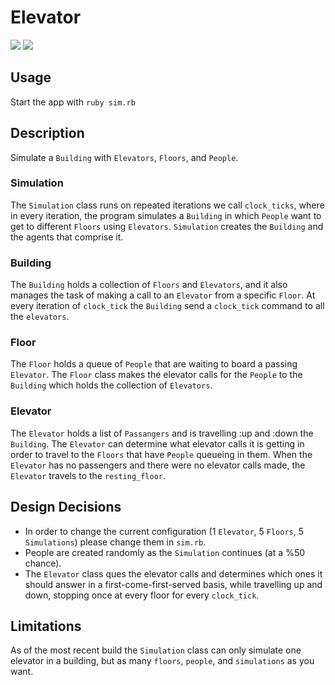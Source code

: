 # Elevator
<a href="https://codeship.com/projects/77469"><img src="https://codeship.com/projects/93cda740-d230-0132-495d-16c1124d299d/status?branch=master" /></a>
<a href="https://codeclimate.com/github/shimonm/Elevator"><img src="https://codeclimate.com/github/shimonm/Elevator/badges/gpa.svg" /></a>


## Usage

Start the app with `ruby sim.rb`

## Description

Simulate a `Building` with `Elevators`, `Floors`, and `People`. 

### Simulation

The `Simulation` class runs on repeated iterations we call `clock_ticks`, where in every iteration, the program simulates a `Building` in which `People` want to get to different `Floors` using `Elevators`. `Simulation` creates the `Building` and the agents that comprise it. 

### Building

The `Building` holds a collection of `Floors` and `Elevators`, and it also manages the task of making a call to an `Elevator` from a specific `Floor`. At every iteration of `clock_tick` the `Building` send a `clock_tick` command to all the `elevators`. 

### Floor

The `Floor` holds a queue of `People` that are waiting to board a passing `Elevator`. The `Floor` class makes the elevator calls for the `People` to the `Building` which holds the collection of `Elevators`.

### Elevator

The `Elevator` holds a list of `Passangers` and is travelling :up and :down the `Building`. The `Elevator` can determine what elevator calls it is getting in order to travel to the `Floors` that have `People` queueing in them. When the `Elevator` has no passengers and there were no elevator calls made, the `Elevator` travels to the `resting_floor`.

## Design Decisions

* In order to change the current configuration (1 `Elevator`, 5 `Floors`, 5 `Simulations`) please change them in `sim.rb`. 
* People are created randomly as the `Simulation` continues (at a %50 chance). 
* The `Elevator` class ques the elevator calls and determines which ones it should answer in a first-come-first-served basis, while travelling up and down, stopping once at every floor for every `clock_tick`.

## Limitations

As of the most recent build the `Simulation` class can only simulate one elevator in a building, but as many `floors`, `people`, and `simulations` as you want.  
